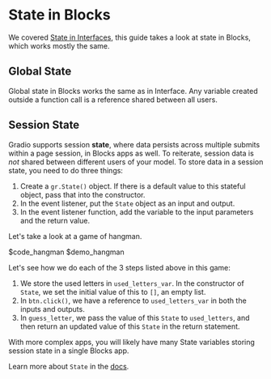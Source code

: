 # State in Blocks

We covered [State in Interfaces](https://gradio.app/interface-state), this guide takes a look at state in Blocks, which works mostly the same.

## Global State

Global state in Blocks works the same as in Interface. Any variable created outside a function call is a reference shared between all users.

## Session State

Gradio supports session **state**, where data persists across multiple submits within a page session, in Blocks apps as well. To reiterate, session data is _not_ shared between different users of your model. To store data in a session state, you need to do three things:

1. Create a `gr.State()` object. If there is a default value to this stateful object, pass that into the constructor.
2. In the event listener, put the `State` object as an input and output.
3. In the event listener function, add the variable to the input parameters and the return value.

Let's take a look at a game of hangman.

$code_hangman
$demo_hangman

Let's see how we do each of the 3 steps listed above in this game:

1. We store the used letters in `used_letters_var`. In the constructor of `State`, we set the initial value of this to `[]`, an empty list.
2. In `btn.click()`, we have a reference to `used_letters_var` in both the inputs and outputs.
3. In `guess_letter`, we pass the value of this `State` to `used_letters`, and then return an updated value of this `State` in the return statement.

With more complex apps, you will likely have many State variables storing session state in a single Blocks app.

Learn more about `State` in the [docs](https://gradio.app/docs#state).
